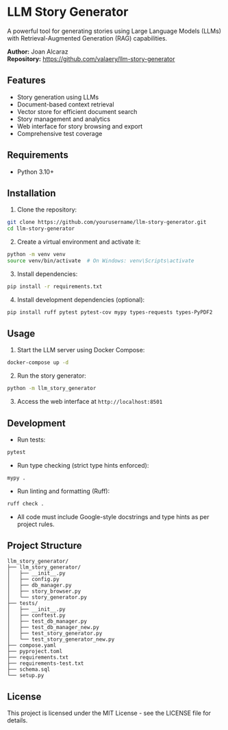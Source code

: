 # LLM Story Generator

A powerful tool for generating stories using Large Language Models (LLMs) with Retrieval-Augmented Generation (RAG) capabilities.

**Author:** Joan Alcaraz  
**Repository:** https://github.com/valaery/llm-story-generator

## Features

- Story generation using LLMs
- Document-based context retrieval
- Vector store for efficient document search
- Story management and analytics
- Web interface for story browsing and export
- Comprehensive test coverage

## Requirements

- Python 3.10+

## Installation

1. Clone the repository:
```bash
git clone https://github.com/yourusername/llm-story-generator.git
cd llm-story-generator
```

2. Create a virtual environment and activate it:
```bash
python -m venv venv
source venv/bin/activate  # On Windows: venv\Scripts\activate
```

3. Install dependencies:
```bash
pip install -r requirements.txt
```

4. Install development dependencies (optional):
```bash
pip install ruff pytest pytest-cov mypy types-requests types-PyPDF2
```

## Usage

1. Start the LLM server using Docker Compose:
```bash
docker-compose up -d
```

2. Run the story generator:
```bash
python -m llm_story_generator
```

3. Access the web interface at `http://localhost:8501`

## Development

- Run tests:
```bash
pytest
```

- Run type checking (strict type hints enforced):
```bash
mypy .
```

- Run linting and formatting (Ruff):
```bash
ruff check .
```

- All code must include Google-style docstrings and type hints as per project rules.

## Project Structure

```
llm_story_generator/
├── llm_story_generator/
│   ├── __init__.py
│   ├── config.py
│   ├── db_manager.py
│   ├── story_browser.py
│   └── story_generator.py
├── tests/
│   ├── __init__.py
│   ├── conftest.py
│   ├── test_db_manager.py
│   ├── test_db_manager_new.py
│   ├── test_story_generator.py
│   └── test_story_generator_new.py
├── compose.yaml
├── pyproject.toml
├── requirements.txt
├── requirements-test.txt
├── schema.sql
└── setup.py
```

## License

This project is licensed under the MIT License - see the LICENSE file for details. 
